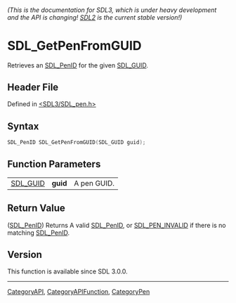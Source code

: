 ###### (This is the documentation for SDL3, which is under heavy development and the API is changing! [SDL2](https://wiki.libsdl.org/SDL2/) is the current stable version!)
# SDL_GetPenFromGUID

Retrieves an [SDL_PenID](SDL_PenID) for the given [SDL_GUID](SDL_GUID).

## Header File

Defined in [<SDL3/SDL_pen.h>](https://github.com/libsdl-org/SDL/blob/main/include/SDL3/SDL_pen.h)

## Syntax

```c
SDL_PenID SDL_GetPenFromGUID(SDL_GUID guid);
```

## Function Parameters

|                      |          |             |
| -------------------- | -------- | ----------- |
| [SDL_GUID](SDL_GUID) | **guid** | A pen GUID. |

## Return Value

([SDL_PenID](SDL_PenID)) Returns A valid [SDL_PenID](SDL_PenID), or
[SDL_PEN_INVALID](SDL_PEN_INVALID) if there is no matching
[SDL_PenID](SDL_PenID).

## Version

This function is available since SDL 3.0.0.

----
[CategoryAPI](CategoryAPI), [CategoryAPIFunction](CategoryAPIFunction), [CategoryPen](CategoryPen)

